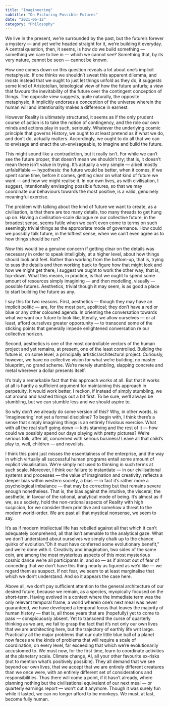 ```yaml
---
title: "Imagineering"
subtitle: "On Picturing Possible Futures"
date: "2021-06-12"
category: "Philosophy"
---
```


We live in the present, we’re surrounded by the past, but the future’s forever a mystery — and yet we’re headed straight for it, we’re building it everyday. A central question, then, it seems, is how do we build something — something we care to live in — which we cannot see? Something that, by its very nature, cannot be seen — cannot be known.

How one comes down on this question reveals a lot about one’s implicit metaphysic. If one thinks we shouldn’t sweat this apparent dilemma, and insists instead that we ought to just let things unfold as they do, it suggests some kind of Aristotelian, teleological view of how the future unfurls; a view that favours the inevitability of the future over the contingent conception of things. The opposite view suggests, quite naturally, the opposite metaphysic; it implicitly endorses a conception of the universe wherein the human will and intentionality makes a difference in earnest.

However Reality is ultimately structured, it seems as if the only prudent course of action is to take the notion of contingency, and the role our own minds and actions play in such, seriously. Whatever the underlying cosmic principle that governs History, we ought to at least pretend as if what we do, and don’t do, actually matters. Accordingly, we ought to do all that we can to envisage and enact the un-envisageable, to imagine and build the future.

This might sound like a contradiction, but it really isn’t. For while we can’t see the future proper, that doesn’t mean we shouldn’t try; that is, it doesn’t mean there isn’t value in trying. It’s actually a very simple — albeit mostly unfalsifiable — hypothesis: the future would be better, when it comes, if we spent some time, before it comes, getting clear on what kind of future we want — and how we might realise it. In our own lives, as with civilisation, I suggest, intentionally envisaging possible futures, so that we may coordinate our behaviours towards the most positive, is a valid, genuinely meaningful exercise.

The problem with talking about the kind of future we want to create, as a civilisation, is that there are too many details, too many threads to get hung up on. Having a civilisation-scale dialogue re our collective future, in the broadest sense, seems futile when we can’t even come to terms on such seemingly trivial things as the appropriate mode of governance. How could we possibly talk future, in the loftiest sense, when we can’t even agree as to how things should be run?

Now this would be a genuine concern if getting clear on the details was necessary in order to speak intelligibly, at a higher level, about how things should look and feel. Rather than working from the bottom-up, that is, trying to suss the details and then working back to figure how that might look and how we might get there, I suggest we ought to work the other way; that is, top-down. What this means, in practice, is that we ought to spend some amount of resources simply imagining — and then modelling, visually — possible futures. Aesthetics, trivial though it may seem, is as good a place to start building the future as any.

I say this for two reasons. First, aesthetics — though they may have an implicit politic — are, for the most part, apolitical; they don’t have a red or blue or any other coloured agenda. In orienting the conversation towards what we want our future to look like, literally, we allow ourselves — or at least, afford ourselves greater opportunity — to transcend some of the sticking points that generally impede enlightened conversation re our collective horizon.

Second, aesthetics is one of the most controllable vectors of the human project and yet remains, at present, one of the least controlled. Building the future is, on some level, a principally artistic/architectural project. Curiously, however, we have no collective vision for what we’re building, no master blueprint, no grand scheme. We’re merely stumbling, slapping concrete and metal wherever a dollar presents itself.

It’s truly a remarkable fact that this approach works at all. But that it works at all is hardly a sufficient argument for maintaining this approach in perpetuity. It would work better, I reckon, if instead of simply stumbling, we sat around and hashed things out a bit first. To be sure, we’ll always be stumbling, but we can stumble less and we should aspire to.

So why don’t we already do some version of this? Why, in other words, is ‘imagineering’ not yet a formal discipline? To begin with, I think there’s a sense that simply imagining things is an entirely frivolous exercise. What with all the real stuff going down — kids starving and the rest of it — how could we possibly spend our days playing with pretty pictures? We’re serious folk, after all, concerned with serious business! Leave all that child’s play to, well, children — and novelists.

I think this point just misses the essentialness of the enterprise, and the way in which virtually all successful human programs entail some amount of explicit visualisation. We’re simply not used to thinking in such terms at such scale. Moreover, I think our failure to instantiate — in our civilisational systems and processes — the value of imagination and creativity, reflects a deeper bias within western society, a bias — in fact it’s rather more a psychological imbalance — that may be correcting but that remains severe enough nonetheless. That is, the bias against the intuitive, the visceral, the aesthetic, in favour of the rational, analytical mode of being. It’s almost as if we, as a society, hold the non-rational aspects of Reality with high suspicion, for we consider them primitive and somehow a threat to the modern world-order. We are past all that mystical nonsense, we seem to say.

It’s as if modern intellectual life has rebelled against all that which it can’t adequately comprehend, all that isn’t amenable to the analytical gaze. What we don’t understand about ourselves we simply chalk up to the chance quirks of evolution.”Oh it must have conferred some evolutionary benefit,” and we’re done with it. Creativity and imagination, two sides of the same coin, are among the most mysterious aspects of this most mysterious cosmic dance we’re all participants in, and so — as if almost out of fear of conceding that we don’t have this thing nearly as figured as we’d like — we regard them as suspect. If not fear, we seem to at least marginalise that which we don’t understand. And so it appears the case here.

Above all, we don’t pay sufficient attention to the general architecture of our desired future, because we remain, as a species, myopically focused on the short-term. Having evolved in a context where the immediate term was the only relevant temporal frame, a world wherein one’s next meal was never guaranteed, we have developed a temporal focus that leaves the majority of human history — that is, all those years that are (hopefully) yet to come to pass — conspicuously absent. Yet to transcend the curse of quarterly thinking as we are, we fail to grasp the fact that it’s not only our own lives that we are architecting here, but the trajectory of earthly life writ large. Practically all the major problems that our cute little blue ball of a planet now faces are the kinds of problems that will require a scale of coordination, on every level, far exceeding that which we’re evolutionarily accustomed to. We must now, for the first time, learn to coordinate activities at the planetary scale. Climate change, AI, all your other favourite ex-risks (not to mention what’s positively possible). They all demand that we see beyond our own lives, that we accept that we are entirely different creatures than we once were, with an entirely different set of considerations and responsibilities. Thus there will come a point, if it hasn’t already, where planning nothing but the civilisational equivalent of our next meal — or quarterly earnings report — won’t cut it anymore. Though it was surely fun while it lasted, we can no longer afford to be monkeys. We must, at last, become fully human.
